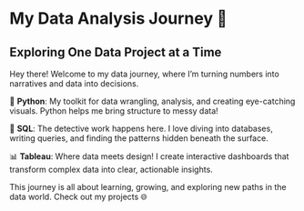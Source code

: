 # My Data Analysis Journey 🚀
## Exploring One Data Project at a Time

Hey there! Welcome to my data journey, where I’m turning numbers into narratives and data into decisions.

🐍 **Python**: My toolkit for data wrangling, analysis, and creating eye-catching visuals. Python helps me bring structure to messy data!

🧩 **SQL**: The detective work happens here. I love diving into databases, writing queries, and finding the patterns hidden beneath the surface.

📊 **Tableau**: Where data meets design! I create interactive dashboards that transform complex data into clear, actionable insights.

This journey is all about learning, growing, and exploring new paths in the data world. Check out my projects 🌐

<!---
Nicole13-08/Nicole13-08 is a ✨ special ✨ repository because its `README.md` (this file) appears on your GitHub profile.
You can click the Preview link to take a look at your changes.
--->
